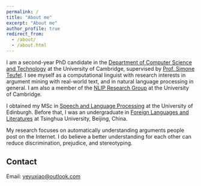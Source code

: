 ```yaml
---
permalink: /
title: "About me"
excerpt: "About me"
author_profile: true
redirect_from: 
  - /about/
  - /about.html
---
```


I am a second-year PhD candidate in the [Department of Computer Science and Technology](https://www.cl.cam.ac.uk/) at the University of Cambridge, supervised by [Prof. Simone Teufel](https://www.cl.cam.ac.uk/~sht25/). I see myself as a computational linguist with research interests in argument mining with real-world text, and in natural language processing in general. I am also a member of the [NLIP Research Group](https://www.cl.cam.ac.uk/research/nl/) at the University of Cambridge.

I obtained my MSc in [Speech and Language Processing](https://www.ed.ac.uk/ppls/linguistics-and-english-language/prospective/postgraduate/msc/speech-language-processing) at the University of Edinburgh. Before that, I was an undergraduate in [Foreign Languages and Literatures](http://www.dfll.tsinghua.edu.cn/dfllen/) at Tsinghua University, Beijing, China.

My research focuses on automatically understanding arguments people post on the Internet. I do believe a better understanding for each other can reduce discrimination, prejudice, and stereotyping.


Contact
------
Email: yeyuxiao@outlook.com
